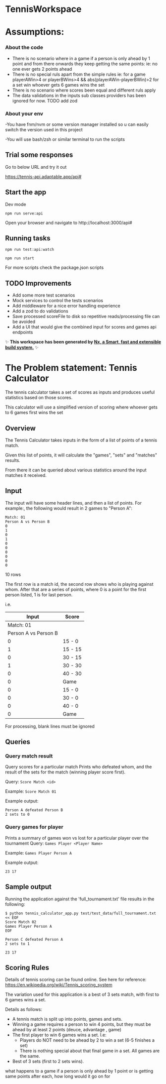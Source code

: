 # TennisWorkspace

# Assumptions:
### About the code
- There is no scenario where in a game if a person is only ahead by 1 point and from there onwards they keep getting the same points: ie: no one ever gets 2 points ahead
- There is no special ruls apart from the simple rules ie: 
for a game playerAWin>4 or playerBWins>4 &&  abs(playerAWin-playerBWin)>2
for a set win whoever gets 6 games wins the set
- There is no scenario where scores been equal and different ruls apply
- The data validations in the inputs sub classes providers has been ignored for now. TODO add zod


### About your env

-You have fnm/nvm or some version manager installed so u can easily switch the version used in this project

-You will use bash/zsh or similar terminal to run the scripts


## Trial some responses

Go to below URL and try it out

https://tennis-api.adaptable.app/api#

## Start the app

Dev mode
```
npm run serve:api
```

Open your browser and navigate to http://localhost:3000/api#


## Running tasks
```
npm run test:api:watch

npm run start
```
For more scripts check the package.json scripts


## TODO Improvements
- Add some more test scenarios
- Mock services to control the tests scenarios
- Add middleware for a nice error handling experience
- Add a zod to do validations
- Save processed scoreFile to disk so repetitive reads/processing file can be avoided
- Add a UI that would give the combined input for scores and games api endpoints



✨ **This workspace has been generated by [Nx, a Smart, fast and extensible build system.](https://nx.dev)** ✨




# The Problem statement: Tennis Calculator

The tennis calculator takes a set of scores as inputs and produces useful statistics based on those scores.

This calculator will use a simplified version of scoring where whoever gets to 6 games first wins the set

## Overview

The Tennis Calculator takes inputs in the form of a list of points of a tennis match. 

Given this list of points, it will calculate the "games", "sets" and "matches" results.

From there it can be queried about various statistics around the input matches it received. 

## Input

The input will have some header lines, and then a list of points. 
For example:, the following would result in 2 games to "Person A":

    Match: 01
    Person A vs Person B
    0
    1
    0
    1
    0
    0
    0
    0
    0
    0

10 rows
    
The first row is a match id, the second row shows who is playing against whom.
After that are a series of points, where 0 is a point for the first person listed, 1 is for last person.

i.e.

| Input                | Score   |
|----------------------|---------|
| Match: 01            |         |
| Person A vs Person B |         |
| 0                    | 15 - 0  |
| 1                    | 15 - 15 |
| 0                    | 30 - 15 |
| 1                    | 30 - 30 |
| 0                    | 40 - 30 |
| 0                    | Game    |
| 0                    | 15 - 0  |
| 0                    | 30 - 0  |
| 0                    | 40 - 0  |
| 0                    | Game    |


For processing, blank lines must be ignored

## Queries

### Query match result
Query scores for a particular match
Prints who defeated whom, and the result of the sets for the match (winning player score first).

Query: `Score Match <id>`

Example: `Score Match 01`

Example output:

    Person A defeated Person B
    2 sets to 0
 
### Query games for player
Prints a summary of games won vs lost for a particular player over the tournament
Query: `Games Player <Player Name>`

Example: `Games Player Person A`

Example output:

    23 17

## Sample output
Running the application against the 'full_tournament.txt' file results in the following:

    $ python tennis_calculator_app.py test/test_data/full_tournament.txt << EOF
    Score Match 02
    Games Player Person A
    EOF
    
    Person C defeated Person A
    2 sets to 1
    
    23 17
    


## Scoring Rules
Details of tennis scoring can be found online. See here for reference:  
https://en.wikipedia.org/wiki/Tennis_scoring_system

The variation used for this application is a best of 3 sets match, with first to 6 games wins a set. 

Details as follows:
* A tennis match is split up into points, games and sets.
* Winning a game requires a person to win 4 points, but they must be ahead by at least 2 points (deuce, advantage						, game)
* The first player to win 6 games wins a set. I.e:
    * Players do NOT need to be ahead by 2 to win a set (6-5 finishes a set) 
    * There is nothing special about that final game in a set. All games are the same.
* Best of 3 sets (first to 2 sets wins).

what happens to a game if a person is only ahead by 1 point or is getting same points after each, how long would it go on for 



